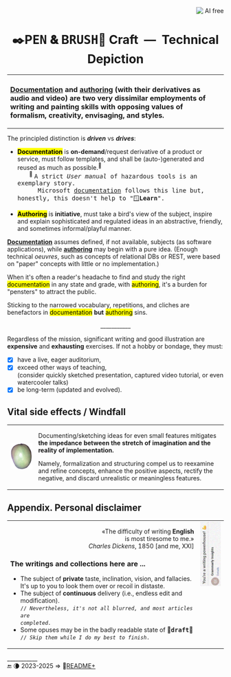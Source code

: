 <div align="right"><picture><image alt="&nbsp;AI free" src="../_rsc/_img/illus/AiFree/AI-free_900px.png" /></picture></div>

<h1 align="center">✒️P<samp>EN</samp> 🙴 B<samp>RUSH</samp>🎨 Craft &nbsp;&mdash;&nbsp; Technical Depiction</h1>

<table align="center"><tr></tr><tr><td>

### [__Documentation__](README+/tech_docu.md) and [__authoring__](README+/tech-authoring.md) (with their derivatives as audio and video) are two very dissimilar employments of writing and painting skills with opposing values of formalism, creativity, envisaging, and styles.

</td></tr></table>

The principled distinction is __*driven*__ vs __*drives*__:

* <mark>**Documentation**</mark> is **on-demand**/request derivative of a product or service, must follow templates, and shall be (auto-)generated and reused as much as possible.<sup>📖</sup>\
&nbsp; &nbsp; &nbsp; &nbsp;<sup>📖</sup> <samp>A strict _User manual_ of hazardous tools is an exemplary story.</samp>\
&nbsp; &nbsp; &nbsp; &nbsp; &nbsp; &nbsp; <samp>Microsoft [documentation](https://learn.microsoft.com/) follows this line but, honestly, this doesn't help to "🪟<b>Learn</b>".</samp>

* <mark>**Authoring**</mark> is **initiative**, must take a bird's view of the subject, inspire and explain sophisticated and regulated ideas in an abstractive, friendly, and sometimes informal/playful manner.

<ins>**Documentation**</ins> assumes defined, if not available, subjects (as software applications), while <ins>**authoring**</ins> may begin with a pure idea. (Enough technical _oeuvres_, such as concepts of relational DBs or REST, were based on "paper" concepts with little or no implementation.)

When it's often a reader's headache to find and study the right <mark>documentation</mark> in any state and grade, with <mark>authoring</mark>, it's a burden for "pensters" to attract the public. 

Sticking to the narrowed vocabulary, repetitions, and cliches are benefactors in <mark>documentation</mark> **but** <mark>authoring</mark> sins.

<div align="center">___________</div>

Regardless of the mission, significant writing and good illustration are **expensive** and **exhausting** exercises. If not a hobby or bondage, they must:

+ [x] have a live, eager auditorium,
+ [x] exceed other ways of teaching,\
(consider quickly sketched presentation, captured video tutorial, or even watercooler talks)
+ [x] be long-term (updated and evolved).

## Vital side effects / Windfall

<table><tr><td><picture><img alt="&nbsp;Mango fruit" src="../_rsc/_img/photo/nat/mango/red_on_transparent-500px.png" width="200px"/></picture></td><td>

Documenting/sketching ideas for even small features mitigates **the impedance between the stretch of imagination and the reality of implementation.**

Namely, formalization and structuring compel us to reexamine and refine concepts, enhance the positive aspects, rectify the negative, and discard unrealistic or meaningless features. 
  
</td></tr></table>

## Appendix. Personal disclaimer

<table><tr valign="top">
<td><p align="right"> <span title="&nbsp; &nbsp;... My God! If only we could write this beautiful language of France at all times!&#010;&#013; Letter to John Foster (7 July 1850)">
  «The difficulty of writing <b>English</b><br />is most tiresome to me.»<br />
<i>Charles Dickens</i>, 1850</span> [and me, XXI]</p>

### The writings and collections here are ...

* The subject of **private** taste, inclination, vision, and fallacies. It's up to you to look them over or recoil in distaste.
* The subject of **continuous** delivery (i.e., endless edit and modification).\
<code>// <i>Nevertheless, it's not all blurred, and most articles are completed.</i></code>
* Some opuses may be in the badly readable state of 🚧<samp><b>draft</b></samp>🐝\
<code>// <i>Skip them while I do my best to finish</i>.</code>

</td><td><picture><img alt="&nbsp; Grammarly awards" src="../_rsc/_img/illus/docu/GrammarlyAwards.jpg" title="&nbsp; My awards" /></picture></td>
</tr></table>

\___________\
🔚 🌘 2023-2025 &rArr; 📂[README+](README+)
